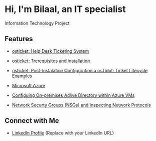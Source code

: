 # Hi, I'm Bilaal, an IT specialist

Information Technology Project

## Features
* [osticket: Help Desk Ticketing System](http://website.com)
* [osticket: Trerequisites and installation](http://website.com) 
* [osticket: Post-Instalation Configuration a osTidot: Ticket Lifecycle Examples](http://website.com)

* [Microsoft Azure](http://website.com)
* [Configuing On-premises Adlive Directory within Azure VMs](http://website.com)
* [Network Securty Groups (NSGs) and Inspecting Network Protocols](http://website.com)

## Connect with Me
- [LinkedIn Profile](https://example.com/linkedin) (Replace with your LinkedIn URL)
